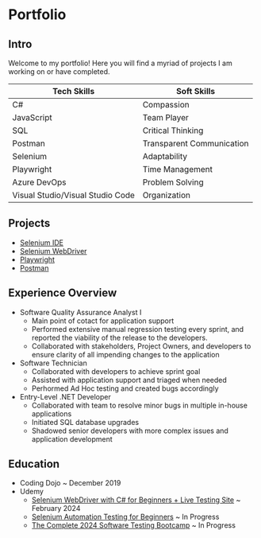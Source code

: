 # Portfolio

## Intro
Welcome to my portfolio! Here you will find a myriad of projects I am working on or have completed. 

| Tech Skills | Soft Skills |
---------------|--------------
| C# | Compassion |
| JavaScript | Team Player |
| SQL | Critical Thinking |
| Postman | Transparent Communication |
| Selenium | Adaptability |
| Playwright | Time Management |
| Azure DevOps | Problem Solving |
| Visual Studio/Visual Studio Code | Organization |


## Projects
- [Selenium IDE]()
- [Selenium WebDriver]()
- [Playwright]()
- [Postman]()

## Experience Overview
- Software Quality Assurance Analyst I
    - Main point of cotact for application support
    - Performed extensive manual regression testing every sprint, and reported the viability of the release to the developers. 
    - Collaborated with stakeholders, Project Owners, and developers to ensure clarity of all impending changes to the application
- Software Technician
    - Collaborated with developers to achieve sprint goal
    - Assisted with application support and triaged when needed
    - Perhormed Ad Hoc testing and created bugs accordingly
- Entry-Level .NET Developer
    - Collaborated with team to resolve minor bugs in multiple in-house applications
    - Initiated SQL database upgrades
    - Shadowed senior developers with more complex issues and application development

## Education
- Coding Dojo ~  December 2019
- Udemy
    - [Selenium WebDriver with C# for Beginners + Live Testing Site](https://www.udemy.com/course/selenium-qa/) ~ February 2024
    - [Selenium Automation Testing for Beginners](https://www.udemy.com/course/selenium-automation-testing-for-beginners/) ~ In Progress
    - [The Complete 2024 Software Testing Bootcamp](https://www.udemy.com/course/testerbootcamp/?couponCode=ACCAGE0923) ~ In Progress